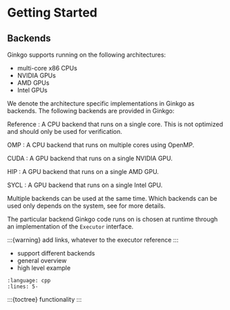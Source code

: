 # Getting Started





## Backends

Ginkgo supports running on the following architectures:
- multi-core x86 CPUs
- NVIDIA GPUs
- AMD GPUs
- Intel GPUs

We denote the architecture specific implementations in Ginkgo as backends.
The following backends are provided in Ginkgo:

Reference
: A CPU backend that runs on a single core. This is not optimized and should only be used for verification.

OMP
: A CPU backend that runs on multiple cores using OpenMP.

CUDA
: A GPU backend that runs on a single NVIDIA GPU.

HIP
: A GPU backend that runs on a single AMD GPU.

SYCL
: A GPU backend that runs on a single Intel GPU.

Multiple backends can be used at the same time.
Which backends can be used only depends on the system, see [](build-install.system-requirements.md) for more details.

The particular backend Ginkgo code runs on is chosen at runtime through an implementation of the `Executor` interface.

:::{warning}
add links, whatever to the executor reference
:::



- support different backends
- general overview
- high level example

```{literalinclude} ../../../examples/getting-started/getting-started.cpp
:language: cpp
:lines: 5-
```

:::{toctree}
functionality
:::